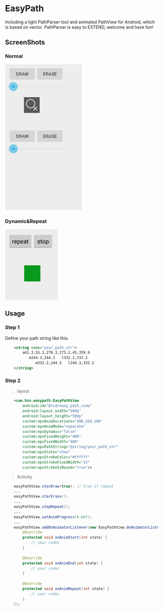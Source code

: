 # EasyPath
Including a light PathParser tool and animated PathView for Android, which is based on vector. PathParser is easy to EXTEND, welcome and have fun!

## ScreenShots
### Normal
![EasyPath](https://github.com/huzenan/EasyPath/blob/master/screenshots/easy_path.gif)
### Dynamic&Repeat
![EasyPathRepeat](https://github.com/huzenan/EasyPath/blob/master/screenshots/easy_path_repeat.gif)

## Usage
### Step 1
Define your path string like this:
```xml
    <string name="your_path_str">
        a61.3,55.2,279.3,273.2,45,359.9
           m244.3,244.3   l332.2,332.2
              m332.2,244.3   l244.3,332.2
    </string>
```
### Step 2
> layout

```xml
    <com.hzn.easypath.EasyPathView
        android:id="@+id/easy_path_view"
        android:layout_width="50dp"
        android:layout_height="50dp"
        custom:epvAnimDurations="500,250,200"
        custom:epvAnimMode="separate"
        custom:epvDynamic="false"
        custom:epvFixedHeight="400"
        custom:epvFixedWidth="400"
        custom:epvPathString="@string/your_path_str"
        custom:epvState="show"
        custom:epvStrokeColor="#ffffff"
        custom:epvStrokeFixedWidth="15"
        custom:epvStrokeIsRound="true"/>
```
> Activity

```java
    easyPathView.starDraw(true); // true if repeat
    ...
    easyPathView.starErase();
    ...
    easyPathView.stopRepeat();
    ...
    easyPathView.setAnimProgress(0.66f);
    ...
    easyPathView.addOnAnimatorListener(new EasyPathView.OnAnimatorListener() {
        @Override
        protected void onAnimStart(int state) {
            // your codes
        }
        
        @Override
        protected void onAnimEnd(int state) {
            // your codes
        }
        
        @Override
        protected void onAnimRepeat(int state) {
            // your codes
        }
    });
```
